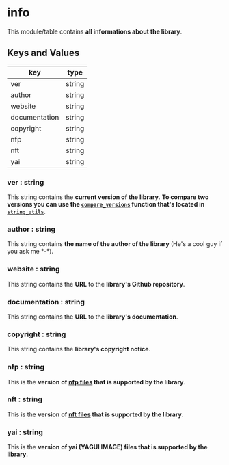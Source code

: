 
# info

This module/table contains **all informations about the library**.

## Keys and Values

|      key      |  type  |
| ------------- | ------ |
|      ver      | string |
|    author     | string |
|    website    | string |
| documentation | string |
|   copyright   | string |
|      nfp      | string |
|      nft      | string |
|      yai      | string |

### ver : string

This string contains the **current version of the library**. **To compare two versions you can use the [`compare_versions`](./string_utils_module.md#compare_versions) function that's located in [`string_utils`](./string_utils_module.md)**.

### author : string

This string contains **the name of the author of the library** (He's a cool guy if you ask me °-°).

### website : string

This string contains the **URL** to the **library's Github repository**.

### documentation : string

This string contains the **URL** to the **library's documentation**.

### copyright : string

This string contains the **library's copyright notice**.

### nfp : string

This is the **version of [nfp files](https://github.com/oeed/CraftOS-Standards/blob/master/standards/4-paint.md) that is supported by the library**.

### nft : string

This is the **version of [nft files](https://github.com/oeed/CraftOS-Standards/blob/master/standards/6-nft.md) that is supported by the library**.

### yai : string

This is the **version of yai (YAGUI IMAGE) files that is supported by the library**.
